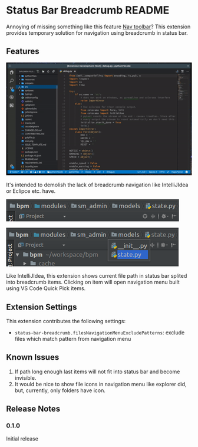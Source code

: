 # Status Bar Breadcrumb README

Annoying of missing something like this feature [Nav toolbar](https://github.com/Microsoft/vscode/pull/31162)?
This extension provides temporary solution for navigation using breadcrumb in status bar.

## Features
![Demo](images/demo.gif)

It's intended to demolish the lack of breadcrumb navigation like IntelliJIdea or Eclipce etc. have.

![Demo](/images/desired_feature.png) 

![Demo](/images/desired_feature_opened.png)

Like IntelliJIdea, this extension shows current file path in status bar splited into breadcrumb items. Clicking on item will open navigation menu built using VS Code Quick Pick items.

## Extension Settings

This extension contributes the following settings:

* `status-bar-breadcrumb.filesNavigationMenuExcludePatterns`: exclude files which match pattern from navigation menu

## Known Issues

1. If path long enough last items will not fit into status bar and become invisible.
2. It would be nice to show file icons in navigation menu like explorer did, but, currently, only folders have icon.

## Release Notes

### 0.1.0
Initial release
